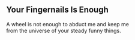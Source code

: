 Your Fingernails Is Enough
--------------------------
A wheel is not enough to abduct me and keep me  
from the universe of your steady funny things.  
